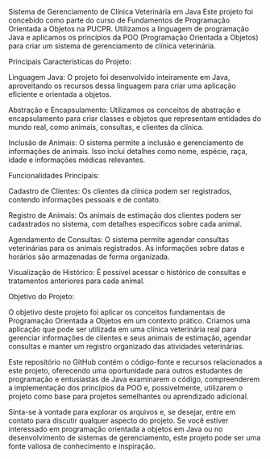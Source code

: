Sistema de Gerenciamento de Clínica Veterinária em Java
Este projeto foi concebido como parte do curso de Fundamentos de Programação Orientada a Objetos na PUCPR. Utilizamos a linguagem de programação Java e aplicamos os princípios da POO (Programação Orientada a Objetos) para criar um sistema de gerenciamento de clínica veterinária.

Principais Características do Projeto:

Linguagem Java: O projeto foi desenvolvido inteiramente em Java, aproveitando os recursos dessa linguagem para criar uma aplicação eficiente e orientada a objetos.

Abstração e Encapsulamento: Utilizamos os conceitos de abstração e encapsulamento para criar classes e objetos que representam entidades do mundo real, como animais, consultas, e clientes da clínica.

Inclusão de Animais: O sistema permite a inclusão e gerenciamento de informações de animais. Isso inclui detalhes como nome, espécie, raça, idade e informações médicas relevantes.

Funcionalidades Principais:

Cadastro de Clientes: Os clientes da clínica podem ser registrados, contendo informações pessoais e de contato.

Registro de Animais: Os animais de estimação dos clientes podem ser cadastrados no sistema, com detalhes específicos sobre cada animal.

Agendamento de Consultas: O sistema permite agendar consultas veterinárias para os animais registrados. As informações sobre datas e horários são armazenadas de forma organizada.

Visualização de Histórico: É possível acessar o histórico de consultas e tratamentos anteriores para cada animal.

Objetivo do Projeto:

O objetivo deste projeto foi aplicar os conceitos fundamentais de Programação Orientada a Objetos em um contexto prático. Criamos uma aplicação que pode ser utilizada em uma clínica veterinária real para gerenciar informações de clientes e seus animais de estimação, agendar consultas e manter um registro organizado das atividades veterinárias.

Este repositório no GitHub contém o código-fonte e recursos relacionados a este projeto, oferecendo uma oportunidade para outros estudantes de programação e entusiastas de Java examinarem o código, compreenderem a implementação dos princípios da POO e, possivelmente, utilizarem o projeto como base para projetos semelhantes ou aprendizado adicional.

Sinta-se à vontade para explorar os arquivos e, se desejar, entre em contato para discutir qualquer aspecto do projeto. Se você estiver interessado em programação orientada a objetos em Java ou no desenvolvimento de sistemas de gerenciamento, este projeto pode ser uma fonte valiosa de conhecimento e inspiração.
